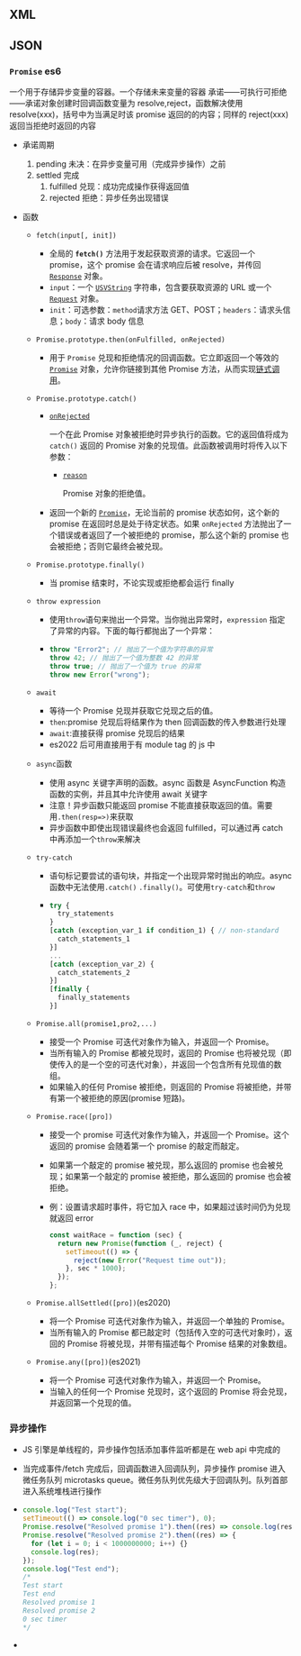 ## XML

## JSON

### `Promise` es6

一个用于存储异步变量的容器。一个存储未来变量的容器
承诺——可执行可拒绝——承诺对象创建时回调函数变量为 resolve,reject，函数解决使用 resolve(xxx)，括号中为当满足时该 promise 返回的的内容；同样的 reject(xxx)返回当拒绝时返回的内容

- 承诺周期
  1. pending 未决：在异步变量可用（完成异步操作）之前
  2. settled 完成
     1. fulfilled 兑现：成功完成操作获得返回值
     2. rejected 拒绝：异步任务出现错误
- 函数

  - `fetch(input[, init])`
    - 全局的 **`fetch()`** 方法用于发起获取资源的请求。它返回一个 promise，这个 promise 会在请求响应后被 resolve，并传回 [`Response`](https://developer.mozilla.org/zh-CN/docs/Web/API/Response) 对象。
    - `input`：一个 [`USVString`](https://developer.mozilla.org/zh-CN/docs/Web/JavaScript/Reference/Global_Objects/String) 字符串，包含要获取资源的 URL 或一个 [`Request`](https://developer.mozilla.org/zh-CN/docs/Web/API/Request) 对象。
    - `init`：可选参数：`method`请求方法 GET、POST；`headers`：请求头信息；`body`：请求 body 信息
  - `Promise.prototype.then(onFulfilled, onRejected)`
    - 用于 `Promise` 兑现和拒绝情况的回调函数。它立即返回一个等效的 [`Promise`](https://developer.mozilla.org/zh-CN/docs/Web/JavaScript/Reference/Global_Objects/Promise) 对象，允许你链接到其他 Promise 方法，从而实现[链式调用](https://developer.mozilla.org/zh-CN/docs/Web/JavaScript/Guide/Using_promises#链式调用)。
  - `Promise.prototype.catch()`

    - [`onRejected`](https://developer.mozilla.org/zh-CN/docs/Web/JavaScript/Reference/Global_Objects/Promise/catch#onrejected)

      一个在此 Promise 对象被拒绝时异步执行的函数。它的返回值将成为 `catch()` 返回的 Promise 对象的兑现值。此函数被调用时将传入以下参数：

      - [`reason`](https://developer.mozilla.org/zh-CN/docs/Web/JavaScript/Reference/Global_Objects/Promise/catch#reason)

        Promise 对象的拒绝值。

    - 返回一个新的 [`Promise`](https://developer.mozilla.org/zh-CN/docs/Web/JavaScript/Reference/Global_Objects/Promise)，无论当前的 promise 状态如何，这个新的 promise 在返回时总是处于待定状态。如果 `onRejected` 方法抛出了一个错误或者返回了一个被拒绝的 promise，那么这个新的 promise 也会被拒绝；否则它最终会被兑现。

  - `Promise.prototype.finally()`

    - 当 promise 结束时，不论实现或拒绝都会运行 finally

  - `throw expression`

    - 使用`throw`语句来抛出一个异常。当你抛出异常时，`expression` 指定了异常的内容。下面的每行都抛出了一个异常：

    - ```js
      throw "Error2"; // 抛出了一个值为字符串的异常
      throw 42; // 抛出了一个值为整数 42 的异常
      throw true; // 抛出了一个值为 true 的异常
      throw new Error("wrong");
      ```

  - `await`
    - 等待一个 Promise 兑现并获取它兑现之后的值。
    - `then`:promise 兑现后将结果作为 then 回调函数的传入参数进行处理
    - `await`:直接获得 promise 兑现后的结果
    - es2022 后可用直接用于有 module tag 的 js 中
  - `async`函数
    - 使用 async 关键字声明的函数。async 函数是 AsyncFunction 构造函数的实例，并且其中允许使用 await 关键字
    - 注意！异步函数只能返回 promise 不能直接获取返回的值。需要用`.then(resp=>)`来获取
    - 异步函数中即使出现错误最终也会返回 fulfilled，可以通过再 catch 中再添加一个`throw`来解决
  - `try-catch`
    - 语句标记要尝试的语句块，并指定一个出现异常时抛出的响应。async 函数中无法使用`.catch()` `.finally()`。可使用`try-catch`和`throw`
    - ```js
      try {
        try_statements
      }
      [catch (exception_var_1 if condition_1) { // non-standard
        catch_statements_1
      }]
      ...
      [catch (exception_var_2) {
        catch_statements_2
      }]
      [finally {
        finally_statements
      }]
      ```
  - `Promise.all(promise1,pro2,...)`
    - 接受一个 Promise 可迭代对象作为输入，并返回一个 Promise。
    - 当所有输入的 Promise 都被兑现时，返回的 Promise 也将被兑现（即使传入的是一个空的可迭代对象），并返回一个包含所有兑现值的数组。
    - 如果输入的任何 Promise 被拒绝，则返回的 Promise 将被拒绝，并带有第一个被拒绝的原因(promise 短路)。
  - `Promise.race([pro])`

    - 接受一个 promise 可迭代对象作为输入，并返回一个 Promise。这个返回的 promise 会随着第一个 promise 的敲定而敲定。
    - 如果第一个敲定的 promise 被兑现，那么返回的 promise 也会被兑现；如果第一个敲定的 promise 被拒绝，那么返回的 promise 也会被拒绝。
    - 例：设置请求超时事件，将它加入 race 中，如果超过该时间仍为兑现就返回 error

      ```js
      const waitRace = function (sec) {
        return new Promise(function (_, reject) {
          setTimeout(() => {
            reject(new Error("Request time out"));
          }, sec * 1000);
        });
      };
      ```

  - `Promise.allSettled([pro])`(es2020)
    - 将一个 Promise 可迭代对象作为输入，并返回一个单独的 Promise。
    - 当所有输入的 Promise 都已敲定时（包括传入空的可迭代对象时），返回的 Promise 将被兑现，并带有描述每个 Promise 结果的对象数组。
  - `Promise.any([pro])`(es2021)
    - 将一个 Promise 可迭代对象作为输入，并返回一个 Promise。
    - 当输入的任何一个 Promise 兑现时，这个返回的 Promise 将会兑现，并返回第一个兑现的值。

### 异步操作

- JS 引擎是单线程的，异步操作包括添加事件监听都是在 web api 中完成的
- 当完成事件/fetch 完成后，回调函数进入回调队列，异步操作 promise 进入微任务队列 microtasks queue。微任务队列优先级大于回调队列。队列首部进入系统堆栈进行操作

- ```js
  console.log("Test start");
  setTimeout(() => console.log("0 sec timer"), 0);
  Promise.resolve("Resolved promise 1").then((res) => console.log(res));
  Promise.resolve("Resolved promise 2").then((res) => {
    for (let i = 0; i < 1000000000; i++) {}
    console.log(res);
  });
  console.log("Test end");
  /*
  Test start
  Test end
  Resolved promise 1
  Resolved promise 2
  0 sec timer
  */
  ```

-
